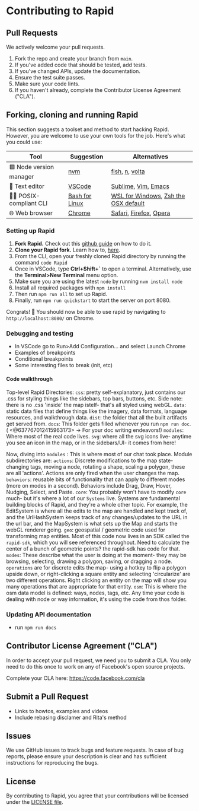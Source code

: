 # Contributing to Rapid

## Pull Requests
We actively welcome your pull requests.

1. Fork the repo and create your branch from `main`.
2. If you've added code that should be tested, add tests.
3. If you've changed APIs, update the documentation.
4. Ensure the test suite passes.
5. Make sure your code lints.
6. If you haven't already, complete the Contributor License Agreement ("CLA").

## Forking, cloning and running Rapid

This section suggests a toolset and method to start hacking Rapid. However, you are welcome to use your own tools for the job. Here's what you could use:

| Tool | Suggestion | Alternatives |
|---|---|---|
| 🟩 Node version manager | [nvm](https://github.com/nvm-sh/nvm) | [fish](https://github.com/jorgebucaran/nvm.fish), [n](https://github.com/tj/n), [volta](https://github.com/volta-cli/volta) |
| 📝 Text editor | [VSCode](https://code.visualstudio.com/) | [Sublime](https://www.sublimetext.com/), [Vim](https://www.vim.org/), [Emacs](https://www.gnu.org/software/emacs/) |
| 🧑‍💻 POSIX-compliant CLI | [Bash for Linux](https://www.gnu.org/software/bash/) | [WSL for Windows](https://learn.microsoft.com/en-us/windows/wsl/install), [Zsh the OSX default](https://www.zsh.org/) |
| 🌐 Web browser | [Chrome](https://www.google.com/chrome/) | [Safari](https://www.apple.com/safari/), [Firefox](https://www.mozilla.org/en-US/firefox/new/), [Opera](https://www.opera.com/) |

### Setting up Rapid

1. **Fork Rapid.** Check out this [github guide](https://docs.github.com/en/get-started/quickstart/fork-a-repo) on how to do it.
2. **Clone your Rapid fork.** Learn how to, [here](https://docs.github.com/en/repositories/creating-and-managing-repositories/cloning-a-repository).
3. From the CLI, open your freshly cloned Rapid directory by running the command `code Rapid`
4. Once in VSCode, type **Ctrl+Shift+`** to open a terminal. Alternatively, use the **Terminal>New Terminal** menu option.
5. Make sure you are using the latest `node` by running `nvm install node`
6. Install all required packages with `npm install`
7. Then run `npm run all` to set up Rapid.
8. Finally, run `npm run quickstart` to start the server on port 8080.

Congrats! 🎉 You should now be able to use rapid by navigating to `http://localhost:8080/` on Chrome.

### Debugging and testing
- In VSCode go to Run>Add Configuration... and select Launch Chrome
- Examples of breakpoints
- Conditional breakpoints
- Some interesting files to break (init, etc)

#### Code walkthrough

Top-level Rapid Directories: 
`css`: pretty self-explanatory, just contains our .css for styling things like the sidebars, top bars, buttons, etc. Side note: there is no .css 'inside' the map istelf- that's all styled using webGL. 
`data`: static data files that define things like the imagery, data formats, language resources, and walkthrough data. 
`dist`: the folder that all the built artifacts get served from. 
`docs`: This folder gets filled whenever you run `npm run doc`. ( <@637767012415963173> -> For your doc writing endeavors!)
`modules`: Where most of the real code lives. 
`svg`: where all the svg icons live- anytime you see an icon in the map, or in the sidebars/UI- it comes from here!

Now, diving into `modules` : This is where most of our chat took place. Module subdirectories are: 
`actions`: Discrete modifications to the map state- changing tags, moving a node, rotating a shape, scaling a polygon, these are all 'actions'.  Actions are only fired when the user changes the map. 
`behaviors`: reusable bits of functionality that can apply to different modes (more on modes in a second). Behaviors include Drag, Draw, Hover, Nudging, Select, and Paste.
`core`: You probably won't have to modify `core` much- but it's where a lot of our `Systems` live. Systems are fundamental building blocks of Rapid, and they're a whole other topic. For example, the EditSystem is where all the edits to the map are handled and kept track of, and the UrlHashSystem keeps track of any changes/updates to the URL in the url bar, and the MapSystem is what sets up the Map and starts the webGL 
renderer going. 
`geo`: geospatial / geometric code used for transforming map entities. Most of this code now lives in an SDK called the `rapid-sdk`, which you will see referenced throughout. Need to calculate the center of a bunch of geometric points? the rapid-sdk has code for that. 
`modes`: These describe what the user is doing at the moment- they may be browsing, selecting, drawing a polygon, saving, or dragging a node.
`operations` are for discrete edits the map- using a hotkey to flip a polygon upside down, or right-clicking a square entity and selecting 'circularize' are two different operations. Right clicking an entity on the map will show you many operations that are appropriate for that entity. 
`osm`: This is where the osm data model is defined: ways, nodes, tags, etc. Any time your code is dealing with node or way information, it's using the code from thos folder.

### Updating API documentation
- run `npm run docs`

## Contributor License Agreement ("CLA")
In order to accept your pull request, we need you to submit a CLA. You only need
to do this once to work on any of Facebook's open source projects.

Complete your CLA here: <https://code.facebook.com/cla>

## Submit a Pull Request

- Links to howtos, examples and videos
- Include rebasing disclamer and Rita's method

## Issues
We use GitHub issues to track bugs and feature requests. In case of bug reports, please ensure your description is clear and has sufficient instructions for reproducing the bugs.

## License
By contributing to Rapid, you agree that your contributions will be licensed under the [LICENSE file](LICENSE.md).